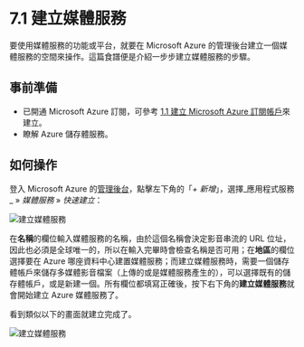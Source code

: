 # 7.1 建立媒體服務

要使用媒體服務的功能或平台，就要在 Microsoft Azure 的管理後台建立一個媒體服務的空間來操作。這篇食譜便是介紹一步步建立媒體服務的步驟。

## 事前準備

* 已開通 Microsoft Azure 訂閱，可參考 [1.1 建立 Microsoft Azure 訂閱帳戶](chapter01/01_signup.md)來建立。
* 瞭解 Azure 儲存體服務。

## 如何操作

登入 Microsoft Azure 的[管理後台](https://manage.windowsazure.com)，點擊左下角的「_+ 新增_」，選擇_應用程式服務_ » _媒體服務_ » _快速建立_：

![建立媒體服務](https://skgitbook.blob.core.windows.net/azurerecipestw/7-1-1-create-media-service.png)

在**名稱**的欄位輸入媒體服務的名稱，由於這個名稱會決定影音串流的 URL 位址，因此也必須是全球唯一的，所以在輸入完畢時會檢查名稱是否可用；在**地區**的欄位選擇要在 Azure 哪座資料中心建置媒體服務；而建立媒體服務時，需要一個儲存體帳戶來儲存多媒體影音檔案（上傳的或是媒體服務產生的），可以選擇既有的儲存體帳戶，或是新建一個。所有欄位都填寫正確後，按下右下角的**建立媒體服務**就會開始建立 Azure 媒體服務了。

看到類似以下的畫面就建立完成了。

![建立媒體服務](https://skgitbook.blob.core.windows.net/azurerecipestw/7-1-2-media-services-created.png)
